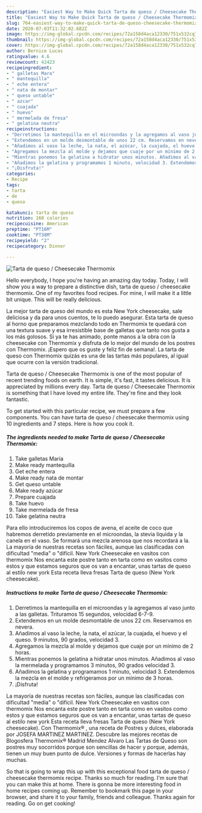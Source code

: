 ```yaml
---
description: "Easiest Way to Make Quick Tarta de queso / Cheesecake Thermomix"
title: "Easiest Way to Make Quick Tarta de queso / Cheesecake Thermomix"
slug: 764-easiest-way-to-make-quick-tarta-de-queso-cheesecake-thermomix
date: 2020-07-03T11:32:02.682Z
image: https://img-global.cpcdn.com/recipes/72a158d4aca12330/751x532cq70/tarta-de-queso-cheesecake-thermomix-foto-principal.jpg
thumbnail: https://img-global.cpcdn.com/recipes/72a158d4aca12330/751x532cq70/tarta-de-queso-cheesecake-thermomix-foto-principal.jpg
cover: https://img-global.cpcdn.com/recipes/72a158d4aca12330/751x532cq70/tarta-de-queso-cheesecake-thermomix-foto-principal.jpg
author: Bernice Lucas
ratingvalue: 4.6
reviewcount: 42423
recipeingredient:
- " galletas Mara"
- " mantequilla"
- " eche entera"
- " nata de montar"
- " queso untable"
- " azcar"
- " cuajada"
- " huevo"
- " mermelada de fresa"
- " gelatina neutra"
recipeinstructions:
- "Derretimos la mantequilla en el microondas y la agregamos al vaso junto a las galletas. Trituramos 15 segundos, velocidad 6-7-9."
- "Extendemos en un molde desmontable de unos 22 cm. Reservamos en nevera."
- "Añadimos al vaso la leche, la nata, el azúcar, la cuajada, el huevo y el queso. 9 minutos, 90 grados, velocidad 3."
- "Agregamos la mezcla al molde y dejamos que cuaje por un mínimo de 2 horas."
- "Mientras ponemos la gelatina a hidratar unos minutos. Añadimos al vaso la mermelada y programamos 3 minutos, 90 grados velocidad 3."
- "Añadimos la gelatina y programamos 1 minuto, velocidad 3. Extendemos la mezcla en el molde y refrigeramos por un mínimo de 3 horas."
- "¡Disfruta!"
categories:
- Recipe
tags:
- tarta
- de
- queso

katakunci: tarta de queso 
nutrition: 168 calories
recipecuisine: American
preptime: "PT16M"
cooktime: "PT38M"
recipeyield: "2"
recipecategory: Dinner

---
```



![Tarta de queso / Cheesecake Thermomix](https://img-global.cpcdn.com/recipes/72a158d4aca12330/751x532cq70/tarta-de-queso-cheesecake-thermomix-foto-principal.jpg)

Hello everybody, I hope you're having an amazing day today. Today, I will show you a way to prepare a distinctive dish, tarta de queso / cheesecake thermomix. One of my favorites food recipes. For mine, I will make it a little bit unique. This will be really delicious.

La mejor tarta de queso del mundo es esta New York cheesecake, sale deliciosa y da para unos cuentos, te lo puedo asegurar. Esta tarta de queso al horno que preparamos mezclando todo en Thermomix te quedará con una textura suave y esa irresistible base de galletas que tanto nos gusta a los más golosos. Si ya te has animado, ponte manos a la obra con la cheesecake con Thermomix y disfruta de lo mejor del mundo de los postres con Thermomix. ¡Espero que os guste y feliz fin de semana!. La tarta de queso con Thermomix quizás es una de las tartas más populares, al igual que ocurre con la versión tradicional.

Tarta de queso / Cheesecake Thermomix is one of the most popular of recent trending foods on earth. It is simple, it's fast, it tastes delicious. It is appreciated by millions every day. Tarta de queso / Cheesecake Thermomix is something that I have loved my entire life. They're fine and they look fantastic.


To get started with this particular recipe, we must prepare a few components. You can have tarta de queso / cheesecake thermomix using 10 ingredients and 7 steps. Here is how you cook it.

<!--inarticleads1-->

##### The ingredients needed to make Tarta de queso / Cheesecake Thermomix:

1. Take  galletas María
1. Make ready  mantequilla
1. Get  eche entera
1. Make ready  nata de montar
1. Get  queso untable
1. Make ready  azúcar
1. Prepare  cuajada
1. Take  huevo
1. Take  mermelada de fresa
1. Take  gelatina neutra


Para ello introduciremos los copos de avena, el aceite de coco que habremos derretido previamente en el microondas, la stevia líquida y la canela en el vaso. Se formará una mezcla arenosa que nos recordará a la. La mayoría de nuestras recetas son fáciles, aunque las clasificadas con dificultad &#34;media&#34; o &#34;difícil. New York Cheesecake en vasitos con thermomix Nos encanta este postre tanto en tarta como en vasitos como estos y que estamos seguros que os van a encantar, unas tartas de queso al estilo new york Esta receta lleva fresas Tarta de queso (New York cheesecake). 

<!--inarticleads2-->

##### Instructions to make Tarta de queso / Cheesecake Thermomix:

1. Derretimos la mantequilla en el microondas y la agregamos al vaso junto a las galletas. Trituramos 15 segundos, velocidad 6-7-9.
1. Extendemos en un molde desmontable de unos 22 cm. Reservamos en nevera.
1. Añadimos al vaso la leche, la nata, el azúcar, la cuajada, el huevo y el queso. 9 minutos, 90 grados, velocidad 3.
1. Agregamos la mezcla al molde y dejamos que cuaje por un mínimo de 2 horas.
1. Mientras ponemos la gelatina a hidratar unos minutos. Añadimos al vaso la mermelada y programamos 3 minutos, 90 grados velocidad 3.
1. Añadimos la gelatina y programamos 1 minuto, velocidad 3. Extendemos la mezcla en el molde y refrigeramos por un mínimo de 3 horas.
1. ¡Disfruta!


La mayoría de nuestras recetas son fáciles, aunque las clasificadas con dificultad &#34;media&#34; o &#34;difícil. New York Cheesecake en vasitos con thermomix Nos encanta este postre tanto en tarta como en vasitos como estos y que estamos seguros que os van a encantar, unas tartas de queso al estilo new york Esta receta lleva fresas Tarta de queso (New York cheesecake). Con Thermomix® , una receta de Postres y dulces, elaborada por JOSEFA MARTINEZ MARTINEZ. Descubre las mejores recetas de Blogosfera Thermomix® Madrid Mendez Alvaro Las Tartas de Queso son postres muy socorridos porque son sencillas de hacer y porque, además, tienen un muy buen punto de dulce. Versiones y formas de hacerlas hay muchas. 

So that is going to wrap this up with this exceptional food tarta de queso / cheesecake thermomix recipe. Thanks so much for reading. I'm sure that you can make this at home. There is gonna be more interesting food in home recipes coming up. Remember to bookmark this page in your browser, and share it to your family, friends and colleague. Thanks again for reading. Go on get cooking!

